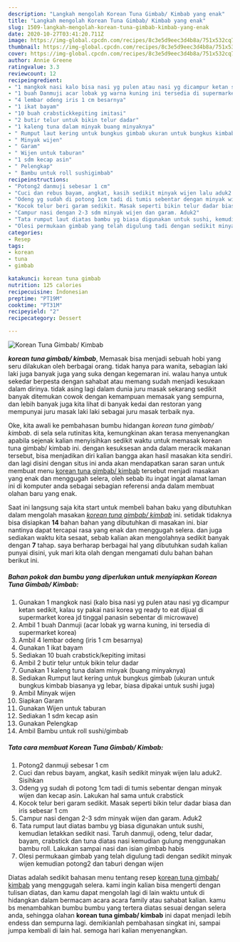 ```yaml
---
description: "Langkah mengolah Korean Tuna Gimbab/ Kimbab yang enak"
title: "Langkah mengolah Korean Tuna Gimbab/ Kimbab yang enak"
slug: 1509-langkah-mengolah-korean-tuna-gimbab-kimbab-yang-enak
date: 2020-10-27T03:41:20.711Z
image: https://img-global.cpcdn.com/recipes/8c3e5d9eec3d4b8a/751x532cq70/korean-tuna-gimbab-kimbab-foto-resep-utama.jpg
thumbnail: https://img-global.cpcdn.com/recipes/8c3e5d9eec3d4b8a/751x532cq70/korean-tuna-gimbab-kimbab-foto-resep-utama.jpg
cover: https://img-global.cpcdn.com/recipes/8c3e5d9eec3d4b8a/751x532cq70/korean-tuna-gimbab-kimbab-foto-resep-utama.jpg
author: Annie Greene
ratingvalue: 3.3
reviewcount: 12
recipeingredient:
- "1 mangkok nasi kalo bisa nasi yg pulen atau nasi yg dicampur ketan sedikit kalau sy pakai nasi korea yg ready to eat dijual di supermarket korea jd tinggal panasin sebentar di microwave"
- "1 buah Danmuji acar lobak yg warna kuning ini tersedia di supermarket korea"
- "4 lembar odeng iris 1 cm besarnya"
- "1 ikat bayam"
- "10 buah crabstickkepiting imitasi"
- "2 butir telur untuk bikin telur dadar"
- "1 kaleng tuna dalam minyak buang minyaknya"
- " Rumput laut kering untuk bungkus gimbab ukuran untuk bungkus kimbab biasanya yg lebar biasa dipakai untuk sushi juga"
- " Minyak wijen"
- " Garam"
- " Wijen untuk taburan"
- "1 sdm kecap asin"
- " Pelengkap"
- " Bambu untuk roll sushigimbab"
recipeinstructions:
- "Potong2 danmuji sebesar 1 cm"
- "Cuci dan rebus bayam, angkat, kasih sedikit minyak wijen lalu aduk2. Sisihkan"
- "Odeng yg sudah di potong 1cm tadi di tumis sebentar dengan minyak wijen dan kecap asin. Lakukan hal sama untuk crabstick"
- "Kocok telur beri garam sedikit. Masak seperti bikin telur dadar biasa dan iris sebesar 1 cm"
- "Campur nasi dengan 2-3 sdm minyak wijen dan garam. Aduk2"
- "Tata rumput laut diatas bambu yg biasa digunakan untuk sushi, kemudian letakkan sedikit nasi. Taruh danmuji, odeng, telur dadar, bayam, crabstick dan tuna diatas nasi kemudian gulung menggunakan bambu roll. Lakukan sampai nasi dan isian gimbab habis"
- "Olesi permukaan gimbab yang telah digulung tadi dengan sedikit minyak wijen kemudian potong2 dan taburi dengan wijen"
categories:
- Resep
tags:
- korean
- tuna
- gimbab

katakunci: korean tuna gimbab 
nutrition: 125 calories
recipecuisine: Indonesian
preptime: "PT19M"
cooktime: "PT31M"
recipeyield: "2"
recipecategory: Dessert

---
```



![Korean Tuna Gimbab/ Kimbab](https://img-global.cpcdn.com/recipes/8c3e5d9eec3d4b8a/751x532cq70/korean-tuna-gimbab-kimbab-foto-resep-utama.jpg)

<b><i>korean tuna gimbab/ kimbab</i></b>, Memasak bisa menjadi sebuah hobi yang seru dilakukan oleh berbagai orang. tidak hanya para wanita, sebagian laki laki juga banyak juga yang suka dengan kegemaran ini. walau hanya untuk sekedar berpesta dengan sahabat atau memang sudah menjadi kesukaan dalam dirinya. tidak asing lagi dalam dunia juru masak sekarang sedikit banyak ditemukan cowok dengan kemampuan memasak yang sempurna, dan lebih banyak juga kita lihat di banyak kedai dan restoran yang mempunyai juru masak laki laki sebagai juru masak terbaik nya.



Oke, kita awali ke pembahasan bumbu hidangan <i>korean tuna gimbab/ kimbab</i>. di sela sela rutinitas kita, kemungkinan akan terasa menyenangkan apabila sejenak kalian menyisihkan sedikit waktu untuk memasak korean tuna gimbab/ kimbab ini. dengan kesuksesan anda dalam meracik makanan tersebut, bisa menjadikan diri kalian bangga akan hasil masakan kita sendiri. dan lagi disini dengan situs ini anda akan mendapatkan saran saran untuk membuat menu <u>korean tuna gimbab/ kimbab</u> tersebut menjadi masakan yang enak dan menggugah selera, oleh sebab itu ingat ingat alamat laman ini di komputer anda sebagai sebagian referensi anda dalam membuat olahan baru yang enak.


Saat ini langsung saja kita start untuk membeli bahan baku yang dibutuhkan dalam mengolah masakan <u><i>korean tuna gimbab/ kimbab</i></u> ini. setidak tidaknya bisa disiapkan <b>14</b> bahan bahan yang dibutuhkan di masakan ini. biar nantinya dapat tercapai rasa yang enak dan menggugah selera. dan juga sediakan waktu kita sesaat, sebab kalian akan mengolahnya sedikit banyak dengan <b>7</b> tahap. saya berharap berbagai hal yang dibutuhkan sudah kalian punyai disini, yuk mari kita olah dengan mengamati dulu bahan bahan berikut ini.

<!--inarticleads1-->

##### Bahan pokok dan bumbu yang diperlukan untuk menyiapkan Korean Tuna Gimbab/ Kimbab:

1. Gunakan 1 mangkok nasi (kalo bisa nasi yg pulen atau nasi yg dicampur ketan sedikit, kalau sy pakai nasi korea yg ready to eat dijual di supermarket korea jd tinggal panasin sebentar di microwave)
1. Ambil 1 buah Danmuji (acar lobak yg warna kuning, ini tersedia di supermarket korea)
1. Ambil 4 lembar odeng (iris 1 cm besarnya)
1. Gunakan 1 ikat bayam
1. Sediakan 10 buah crabstick/kepiting imitasi
1. Ambil 2 butir telur untuk bikin telur dadar
1. Gunakan 1 kaleng tuna dalam minyak (buang minyaknya)
1. Sediakan  Rumput laut kering untuk bungkus gimbab (ukuran untuk bungkus kimbab biasanya yg lebar, biasa dipakai untuk sushi juga)
1. Ambil  Minyak wijen
1. Siapkan  Garam
1. Gunakan  Wijen untuk taburan
1. Sediakan 1 sdm kecap asin
1. Gunakan  Pelengkap
1. Ambil  Bambu untuk roll sushi/gimbab




<!--inarticleads2-->

##### Tata cara membuat Korean Tuna Gimbab/ Kimbab:

1. Potong2 danmuji sebesar 1 cm
1. Cuci dan rebus bayam, angkat, kasih sedikit minyak wijen lalu aduk2. Sisihkan
1. Odeng yg sudah di potong 1cm tadi di tumis sebentar dengan minyak wijen dan kecap asin. Lakukan hal sama untuk crabstick
1. Kocok telur beri garam sedikit. Masak seperti bikin telur dadar biasa dan iris sebesar 1 cm
1. Campur nasi dengan 2-3 sdm minyak wijen dan garam. Aduk2
1. Tata rumput laut diatas bambu yg biasa digunakan untuk sushi, kemudian letakkan sedikit nasi. Taruh danmuji, odeng, telur dadar, bayam, crabstick dan tuna diatas nasi kemudian gulung menggunakan bambu roll. Lakukan sampai nasi dan isian gimbab habis
1. Olesi permukaan gimbab yang telah digulung tadi dengan sedikit minyak wijen kemudian potong2 dan taburi dengan wijen




Diatas adalah sedikit bahasan menu tentang resep <u>korean tuna gimbab/ kimbab</u> yang menggugah selera. kami ingin kalian bisa mengerti dengan tulisan diatas, dan kamu dapat mengolah lagi di lain waktu untuk di hidangkan dalam bermacam acara acara family atau sahabat kalian. kamu bs menambahkan bumbu bumbu yang tertera diatas sesuai dengan selera anda, sehingga olahan <b>korean tuna gimbab/ kimbab</b> ini dapat menjadi lebih endess dan sempurna lagi. demikianlah pembahasan singkat ini, sampai jumpa kembali di lain hal. semoga hari kalian menyenangkan.
